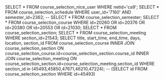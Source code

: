 SELECT * FROM course_selection_nice_user WHERE netid='ca9';
SELECT * FROM course_selection_schedule WHERE user_id='7160' AND semester_id=2362;
-- SELECT * FROM course_selection_semester;
SELECT * FROM course_selection_course WHERE id=20260 OR id=20376 OR id=20380 OR id=20553 OR id=21030;
SELECT * FROM course_selection_section;
SELECT * FROM course_selection_meeting WHERE section_id=21543;
SELECT title, start_time, end_time, days, location, section_id
FROM course_selection_course
INNER JOIN course_selection_section ON course_selection_course.id=course_selection_section.course_id
INNER JOIN course_selection_meeting ON course_selection_section.id=course_selection_meeting.section_id
WHERE section_id in (45493,45850,47671,46210,47224);
-- (SELECT id FROM course_selection_section WHERE id=45493)